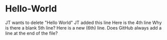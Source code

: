 # Hello-World
JT wants to delete "Hello World"
JT added this line
Here is the 4th line
Why is there a blank 5th line?
Here is a new (6th) line. Does GitHub always add a line at the end of the file?
